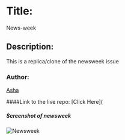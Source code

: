 # Title:
News-week

## Description:
This is a replica/clone of the newsweek issue

### Author:
[Asha](https://github.com/Ashah15)

####Link to the live repo:
[Click Here](

##### Screenshot of newsweek
![Newsweek](https://user-images.githubusercontent.com/25789605/62253250-f0d37b00-b3fd-11e9-8227-87b2d7e96581.png)
